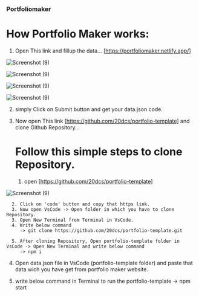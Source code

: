 ### Portfoliomaker

# How Portfolio Maker works:
   1) Open This link and fillup the data... [https://portfoliomaker.netlify.app/] 

![Screenshot (9)](https://github.com/20dcs/portfoliomaker-frontend/blob/main/src/components/Screenshots/Screenshot1.png)

![Screenshot (9)](https://github.com/20dcs/portfoliomaker-frontend/blob/main/src/components/Screenshots/Screenshot2.png)

![Screenshot (9)](https://github.com/20dcs/portfoliomaker-frontend/blob/main/src/components/Screenshots/Screenshot3.png)

![Screenshot (9)](https://github.com/20dcs/portfoliomaker-frontend/blob/main/src/components/Screenshots/Screenshot3.png)

   2) simply Click on Submit button and get your data.json code.

   3) Now open This link [https://github.com/20dcs/portfolio-template] and clone Github Repository...
      
      # Follow this simple steps to clone Repository.
      1. open [https://github.com/20dcs/portfolio-template] 

![Screenshot (9)](https://github.com/20dcs/portfolio-template/blob/main/components/Screenshots/Screenshot5.png)

      2. Click on 'code' button and copy that https link.
      3. Now open VsCode -> Open folder in which you have to clone Repository.
      3. Open New Terminal from Terminal in VsCode.
      4. Write below command
         -> git clone https://github.com/20dcs/portfolio-template.git
      
      5. After cloning Repository, Open portfolio-template folder in VsCode -> Open New Terminal and write below command
         -> npm i

   4) Open data.json file in VsCode (portfolio-template folder) and paste that data wich you have get from portfolio maker website.

   5) write below command in Terminal to run the portfolio-template
      -> npm start

